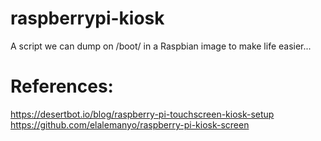 # raspberrypi-kiosk

A script we can dump on /boot/ in a Raspbian image to make life easier...

# References:
https://desertbot.io/blog/raspberry-pi-touchscreen-kiosk-setup
https://github.com/elalemanyo/raspberry-pi-kiosk-screen
